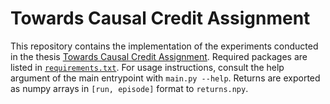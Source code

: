 # Towards Causal Credit Assignment

This repository contains the implementation of the experiments conducted in the thesis [Towards Causal Credit Assignment](https://arxiv.org/abs/2212.11636). Required packages are listed in [`requirements.txt`](requirements.txt). For usage instructions, consult the help argument of the main entrypoint with `main.py --help`. Returns are exported as numpy arrays in `[run, episode]` format to `returns.npy`.
